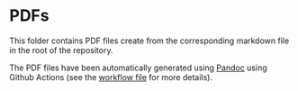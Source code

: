 # PDFs

This folder contains PDF files create from the corresponding markdown file in the root of the repository.

The PDF files have been automatically generated using [Pandoc](https://pandoc.org/) using Github Actions (see the [workflow file](/.github/workflows/convert-from-markdown.yml) for more details).